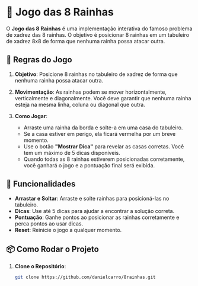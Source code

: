 # 🏰 Jogo das 8 Rainhas

O **Jogo das 8 Rainhas** é uma implementação interativa do famoso problema de xadrez das 8 rainhas. O objetivo é posicionar 8 rainhas em um tabuleiro de xadrez 8x8 de forma que nenhuma rainha possa atacar outra. 

## 📜 Regras do Jogo

1. **Objetivo**: Posicione 8 rainhas no tabuleiro de xadrez de forma que nenhuma rainha possa atacar outra. 
   
2. **Movimentação**: As rainhas podem se mover horizontalmente, verticalmente e diagonalmente. Você deve garantir que nenhuma rainha esteja na mesma linha, coluna ou diagonal que outra.

3. **Como Jogar**:
   - Arraste uma rainha da borda e solte-a em uma casa do tabuleiro.
   - Se a casa estiver em perigo, ela ficará vermelha por um breve momento.
   - Use o botão **"Mostrar Dica"** para revelar as casas corretas. Você tem um máximo de 5 dicas disponíveis.
   - Quando todas as 8 rainhas estiverem posicionadas corretamente, você ganhará o jogo e a pontuação final será exibida.

## 🚀 Funcionalidades

- **Arrastar e Soltar**: Arraste e solte rainhas para posicioná-las no tabuleiro.
- **Dicas**: Use até 5 dicas para ajudar a encontrar a solução correta.
- **Pontuação**: Ganhe pontos ao posicionar as rainhas corretamente e perca pontos ao usar dicas.
- **Reset**: Reinicie o jogo a qualquer momento.

## 📦 Como Rodar o Projeto

1. **Clone o Repositório**:

   ```bash
   git clone https://github.com/danielcarro/8rainhas.git
